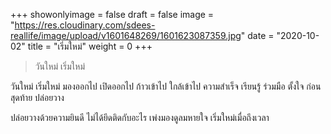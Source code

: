 +++
showonlyimage = false
draft = false
image = "https://res.cloudinary.com/sdees-reallife/image/upload/v1601648269/1601623087359.jpg"
date = "2020-10-02"
title = "เริ่มใหม่"
weight = 0
+++
> วันใหม่ เริ่มใหม่

วันใหม่ เริ่มใหม่ มองออกไป เปิดออกไป ก้าวเข้าไป ใกล้เข้าไป ความสำเร็จ เรียนรู้ ร่วมมือ ตั้งใจ ก่อนสุดท้าย ปล่อยวาง

ปล่อยวางด้วยความยินดี ไม่ได้ยึดติดกับอะไร เพ่งมองดูลมหายใจ เริ่มใหม่เมื่อถึงเวลา
